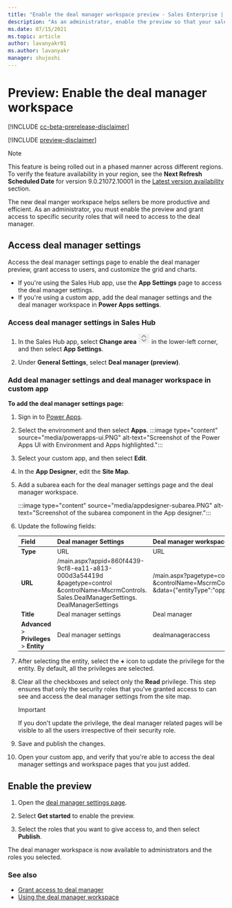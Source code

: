 ```yaml
---
title: "Enable the deal manager workspace preview - Sales Enterprise | MicrosoftDocs"
description: "As an administrator, enable the preview so that your sales teams can access the deal manager workspace and manage their pipelines efficiently."
ms.date: 07/15/2021
ms.topic: article
author: lavanyakr01
ms.author: lavanyakr
manager: shujoshi
---
```


# Preview: Enable the deal manager workspace 

[!INCLUDE [cc-beta-prerelease-disclaimer](../includes/cc-beta-prerelease-disclaimer.md)]

[!INCLUDE [preview-disclaimer](../includes/preview-disclaimer.md)]

> [!NOTE]
> This feature is being rolled out in a phased manner across different regions. To verify the feature availability in your region, see the **Next Refresh Scheduled Date** for version 9.0.21072.10001 in the [Latest version availability](/dynamics365/released-versions/dynamics365sales) section. 

The new deal manger workspace helps sellers be more productive and efficient. As an administrator, you must enable the preview and grant access to specific security roles that will need to access to the deal manager.  

## Access deal manager settings

Access the deal manager settings page to enable the deal manager preview, grant access to users, and customize the grid and charts. 

- If you're using the Sales Hub app, use the **App Settings** page to access the deal manager settings. 
- If you're using a custom app, add the deal manager settings and the deal manager workspace in **Power Apps settings**.

### Access deal manager settings in Sales Hub

1. In the Sales Hub app, select **Change area** ![Icon to change the work area](media/change-area-icon.png "Icon to change the work area") in the lower-left corner, and then select **App Settings**.  

1. Under **General Settings**, select **Deal manager (preview)**.

<a id="dmincustomapp"></a>

### Add deal manager settings and deal manager workspace in custom app

**To add the deal manager settings page:**

1. Sign in to [Power Apps](https://make.powerapps.com/).

1. Select the environment and then select **Apps**.
     :::image type="content" source="media/powerapps-ui.PNG" alt-text="Screenshot of the Power Apps UI with Environment and Apps highlighted.":::
1. Select your custom app, and then select **Edit**.
1. In the **App Designer**, edit the **Site Map**.
1. Add a subarea each for the deal manager settings page and the deal manager workspace.

    :::image type="content" source="media/appdesigner-subarea.PNG" alt-text="Screenshot of the subarea component in the App designer."::: 
1. Update the following fields:

   |**Field**  |**Deal manager Settings**  |**Deal manager workspace** |
    |---------|---------|---------|
    |**Type**     | URL        | URL        |
    |**URL**     |/main.aspx?appid=860f4439-9cf8-ea11-a813-000d3a54419d<br>&pagetype=control<br>&controlName=MscrmControls.<br>Sales.DealManagerSettings.<br>DealManagerSettings|/main.aspx?pagetype=control<br>&controlName=MscrmControls.Sales.DealManager.DealManager<br>&data={"entityType":"opportunity"}|
    |**Title**     |Deal manager settings         |Deal manager         |
    |**Advanced** > **Privileges** > **Entity**     |Deal manager settings         |dealmanageraccess         |

1. After selecting the entity, select the **+** icon to update the privilege for the entity. 
    By default, all the privileges are selected. 

1. Clear all the checkboxes and select only the **Read** privilege.
    This step ensures that only the security roles that you've granted access to can see and access the deal manager settings from the site map. 
      > [!IMPORTANT]
    > If you don't update the privilege, the deal manager related pages will be visible to all the users irrespective of their security role.   

1. Save and publish the changes. 

1. Open your custom app, and verify that you're able to access the deal manager settings and workspace pages that you just added.



## Enable the preview

1. Open the [deal manager settings page](#access-deal-manager-settings). 

1. Select **Get started** to enable the preview.
1. Select the roles that you want to give access to, and then select **Publish**.

The deal manager workspace is now available to administrators and the roles you selected. 

### See also

- [Grant access to deal manager](grant-access-deal-manager.md)
- [Using the deal manager workspace](deal-manager-seller-overview.md)
